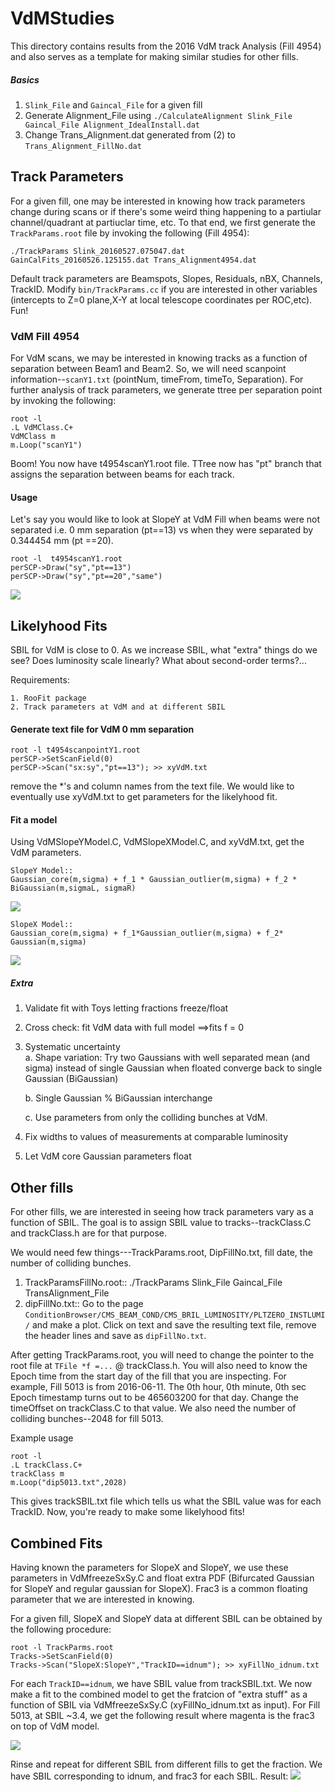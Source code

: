 # VdMStudies
This directory contains results from the 2016 VdM track Analysis (Fill 4954) and also serves as a template for making similar studies for other fills.

##### Basics
1. `Slink_File` and `Gaincal_File` for a given fill
2. Generate Alignment_File using `./CalculateAlignment Slink_File Gaincal_File Alignment_IdealInstall.dat`
3. Change Trans_Alignment.dat generated from (2) to `Trans_Alignment_FillNo.dat`


## Track Parameters
For a given fill, one may be interested in knowing how track parameters change during scans or if there's some weird thing happening to a partiular channel/quadrant at partiuclar time, etc. To that end, we first generate the `TrackParams.root` file by invoking the following (Fill 4954):

`./TrackParams Slink_20160527.075047.dat GainCalFits_20160526.125155.dat Trans_Alignment4954.dat`

Default track parameters are Beamspots, Slopes, Residuals, nBX, Channels, TrackID. Modify `bin/TrackParams.cc` if you are interested in other variables (intercepts to Z=0 plane,X-Y at local telescope coordinates per ROC,etc). Fun!

### VdM Fill 4954

For VdM scans, we may be interested in knowing tracks as a function of separation between Beam1 and Beam2. So, we will need scanpoint information--`scanY1.txt` (pointNum, timeFrom, timeTo, Separation). For further analysis of track parameters, we generate ttree per separation point by invoking the following:

```
root -l
.L VdMClass.C+
VdMClass m
m.Loop("scanY1")
```

Boom! You now have t4954scanY1.root file. TTree now has "pt" branch that assigns the separation between beams for each track.

#### Usage
Let's say you would like to look at SlopeY at VdM Fill when beams were not separated i.e. 0 mm separation (pt==13) vs when they were separated by 0.344454 mm (pt ==20). 

```
root -l  t4954scanY1.root
perSCP->Draw("sy","pt==13")
perSCP->Draw("sy","pt==20","same")
```
![](./SlopeYpts.png)

## Likelyhood Fits
SBIL for VdM is close to 0. As we increase SBIL, what "extra" things do we see? Does luminosity scale linearly? What about second-order terms?...

Requirements: 
```
1. RooFit package
2. Track parameters at VdM and at different SBIL
```

#### Generate text file for VdM 0 mm separation

```
root -l t4954scanpointY1.root
perSCP->SetScanField(0)
perSCP->Scan("sx:sy","pt==13"); >> xyVdM.txt
```

remove the *'s and column names from the text file. We would like to eventually use xyVdM.txt to get parameters for the likelyhood fit.


#### Fit a model
Using VdMSlopeYModel.C, VdMSlopeXModel.C, and xyVdM.txt, get the VdM parameters.
```
SlopeY Model::
Gaussian_core(m,sigma) + f_1 * Gaussian_outlier(m,sigma) + f_2 * BiGaussian(m,sigmaL, sigmaR)
```
![](./VdMSlopeYModel.png)

```
SlopeX Model::
Gaussian_core(m,sigma) + f_1*Gaussian_outlier(m,sigma) + f_2* Gaussian(m,sigma)
```
![](./VdMSlopeXModel.png)



##### Extra
1. Validate fit with Toys letting fractions freeze/float
2. Cross check: fit VdM data with full model ==>fits f = 0
3. Systematic uncertainty   
    a. Shape variation:  Try two Gaussians with well separated mean (and sigma) instead  of single Gaussian 
    when floated converge back to single Gaussian (BiGaussian)

    b. Single Gaussian %  BiGaussian interchange
    
    c. Use parameters from only the colliding bunches at VdM.
4. Fix widths to values of measurements at comparable luminosity
5. Let  VdM core Gaussian parameters float


## Other fills
For other fills, we are interested in seeing how track parameters vary as a function of SBIL. The goal is to assign SBIL value to tracks--trackClass.C and trackClass.h are for that purpose. 

We would need few things---TrackParams.root, DipFillNo.txt, fill date, the number of colliding bunches.

1. TrackParamsFillNo.root:: ./TrackParams Slink_File Gaincal_File TransAlignment_File
2. dipFillNo.txt:: Go to the page `ConditionBrowser/CMS_BEAM_COND/CMS_BRIL_LUMINOSITY/PLTZERO_INSTLUMI/` and make a plot. Click on text and save the resulting text file, remove the header lines and save as `dipFillNo.txt`.

 After getting TrackParams.root, you will need to change the pointer to the root file at ` TFile *f =... ` @ trackClass.h. You will also need to know the Epoch time from the start day of the fill that you are inspecting. For example, Fill 5013 is from 2016-06-11. The 0th hour, 0th minute, 0th sec Epoch timestamp turns out to be 465603200 for that day. Change the timeOffset on trackClass.C to that value. We also need the number of colliding bunches--2048 for fill 5013.

Example usage

```
root -l
.L trackClass.C+
trackClass m
m.Loop("dip5013.txt",2028) 
```
This gives trackSBIL.txt file which tells us what the SBIL value was for each TrackID. Now, you're ready to make some likelyhood fits!

## Combined Fits
Having known the parameters for SlopeX and SlopeY, we use these parameters in VdMfreezeSxSy.C and float extra PDF (Bifurcated Gaussian for SlopeY and regular gaussian for SlopeX). Frac3 is a common floating parameter that we are interested in knowing. 

For a given fill, SlopeX and SlopeY data at different SBIL can be obtained by the following procedure:
```
root -l TrackParms.root
Tracks->SetScanField(0)
Tracks->Scan("SlopeX:SlopeY","TrackID==idnum"); >> xyFillNo_idnum.txt
```

For each `TrackID==idnum`, we have SBIL value from trackSBIL.txt. We now make a fit to the combined model to get the fratcion of "extra stuff" as a function of SBIL via VdMfreezeSxSy.C (xyFillNo_idnum.txt as input). For Fill 5013, at SBIL ~3.4, we get the following result where magenta is the frac3 on top of VdM model.

![](./CombinedFit.png)


Rinse and repeat for different SBIL from different fills to get the fraction. We have SBIL corresponding to idnum, and frac3 for each SBIL. Result:
![](./Correction.png)

